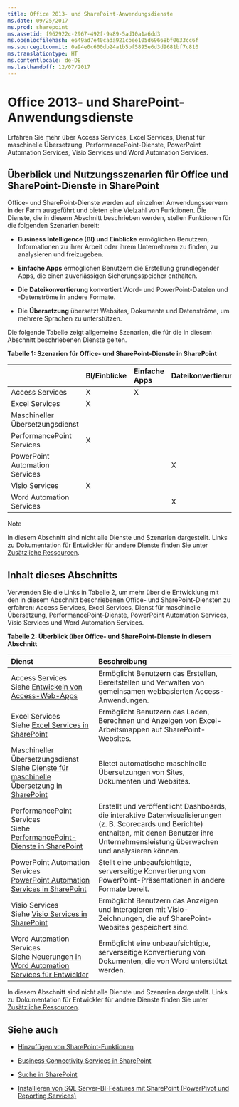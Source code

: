 ```yaml
---
title: Office 2013- und SharePoint-Anwendungsdienste
ms.date: 09/25/2017
ms.prod: sharepoint
ms.assetid: f962922c-2967-492f-9a89-5ad10a1a6dd3
ms.openlocfilehash: e649ad7e40cada921cbee105d69668bf0633cc6f
ms.sourcegitcommit: 0a94e0c600db24a1b5bf5895e6d3d9681bf7c810
ms.translationtype: HT
ms.contentlocale: de-DE
ms.lasthandoff: 12/07/2017
---
```

# <a name="office-2013-and-sharepoint-application-services"></a>Office 2013- und SharePoint-Anwendungsdienste
Erfahren Sie mehr über Access Services, Excel Services, Dienst für maschinelle Übersetzung, PerformancePoint-Dienste, PowerPoint Automation Services, Visio Services und Word Automation Services.
## <a name="overview-and-usage-scenarios-for-office-and-sharepoint-services-in-sharepoint"></a>Überblick und Nutzungsszenarien für Office und SharePoint-Dienste in SharePoint
<a name="bkmk_servicesOverview"> </a>

Office- und SharePoint-Dienste werden auf einzelnen Anwendungsservern in der Farm ausgeführt und bieten eine Vielzahl von Funktionen. Die Dienste, die in diesem Abschnitt beschrieben werden, stellen Funktionen für die folgenden Szenarien bereit:
  
    
    

- **Business Intelligence (BI) und Einblicke** ermöglichen Benutzern, Informationen zu ihrer Arbeit oder ihrem Unternehmen zu finden, zu analysieren und freizugeben.
    
  
- **Einfache Apps** ermöglichen Benutzern die Erstellung grundlegender Apps, die einen zuverlässigen Sicherungsspeicher enthalten.
    
  
- Die **Dateikonvertierung** konvertiert Word- und PowerPoint-Dateien und -Datenströme in andere Formate.
    
  
- Die **Übersetzung** übersetzt Websites, Dokumente und Datenströme, um mehrere Sprachen zu unterstützen.
    
  
Die folgende Tabelle zeigt allgemeine Szenarien, die für die in diesem Abschnitt beschriebenen Dienste gelten.
  
    
    

**Tabelle 1: Szenarien für Office- und SharePoint-Dienste in SharePoint**


||**BI/Einblicke**|**Einfache Apps**|**Dateikonvertierung**|**Übersetzung**|
|:-----|:-----|:-----|:-----|:-----|
|Access Services  <br/> |X  <br/> |X  <br/> |||
|Excel Services  <br/> |X  <br/> ||||
|Maschineller Übersetzungsdienst  <br/> ||||X  <br/> |
|PerformancePoint Services  <br/> |X  <br/> ||||
|PowerPoint Automation Services  <br/> |||X  <br/> ||
|Visio Services  <br/> |X  <br/> ||||
|Word Automation Services  <br/> |||X  <br/> ||
   

> [!NOTE]
> In diesem Abschnitt sind nicht alle Dienste und Szenarien dargestellt. Links zu Dokumentation für Entwickler für andere Dienste finden Sie unter  [Zusätzliche Ressourcen](#bkmk_Resources). 
  
    
    


## <a name="in-this-section"></a>Inhalt dieses Abschnitts
<a name="bkmk_inThisSection"> </a>

Verwenden Sie die Links in Tabelle 2, um mehr über die Entwicklung mit den in diesem Abschnitt beschriebenen Office- und SharePoint-Diensten zu erfahren: Access Services, Excel Services, Dienst für maschinelle Übersetzung, PerformancePoint-Dienste, PowerPoint Automation Services, Visio Services und Word Automation Services. 
  
    
    

**Tabelle 2: Überblick über Office- und SharePoint-Dienste in diesem Abschnitt**


|**Dienst**|**Beschreibung**|
|:-----|:-----|
|Access Services  <br/> Siehe  [Entwickeln von Access-Web-Apps](develop-access-web-apps.md) <br/> |Ermöglicht Benutzern das Erstellen, Bereitstellen und Verwalten von gemeinsamen webbasierten Access-Anwendungen.  <br/> |
|Excel Services  <br/> Siehe  [Excel Services in SharePoint](excel-services-in-sharepoint.md) <br/> |Ermöglicht Benutzern das Laden, Berechnen und Anzeigen von Excel-Arbeitsmappen auf SharePoint-Websites.  <br/> |
|Maschineller Übersetzungsdienst  <br/> Siehe  [Dienste für maschinelle Übersetzung in SharePoint](machine-translation-services-in-sharepoint.md) <br/> |Bietet automatische maschinelle Übersetzungen von Sites, Dokumenten und Websites.  <br/> |
|PerformancePoint Services  <br/> Siehe [PerformancePoint-Dienste in SharePoint](performancepoint-services-in-sharepoint.md) <br/> |Erstellt und veröffentlicht Dashboards, die interaktive Datenvisualisierungen (z. B. Scorecards und Berichte) enthalten, mit denen Benutzer ihre Unternehmensleistung überwachen und analysieren können.  <br/> |
|PowerPoint Automation Services  <br/>  [PowerPoint Automation Services in SharePoint](powerpoint-automation-services-in-sharepoint.md) <br/> |Stellt eine unbeaufsichtigte, serverseitige Konvertierung von PowerPoint-Präsentationen in andere Formate bereit.  <br/> |
|Visio Services  <br/> Siehe  [Visio Services in SharePoint](visio-services-in-sharepoint.md) <br/> |Ermöglicht Benutzern das Anzeigen und Interagieren mit Visio-Zeichnungen, die auf SharePoint-Websites gespeichert sind.  <br/> |
|Word Automation Services  <br/> Siehe  [Neuerungen in Word Automation Services für Entwickler](what-s-new-in-word-automation-services-for-developers.md) <br/> |Ermöglicht eine unbeaufsichtigte, serverseitige Konvertierung von Dokumenten, die von Word unterstützt werden.  <br/> |
   
In diesem Abschnitt sind nicht alle Dienste und Szenarien dargestellt. Links zu Dokumentation für Entwickler für andere Dienste finden Sie unter  [Zusätzliche Ressourcen](#bkmk_Resources).
  
    
    

## <a name="see-also"></a>Siehe auch
<a name="bkmk_Resources"> </a>


-  [Hinzufügen von SharePoint-Funktionen](add-sharepoint-capabilities.md)
    
  
-  [Business Connectivity Services in SharePoint](business-connectivity-services-in-sharepoint.md)
    
  
-  [Suche in SharePoint](search-in-sharepoint.md)
    
  
-  [Installieren von SQL Server-BI-Features mit SharePoint (PowerPivot und Reporting Services)](http://msdn.microsoft.com/de-DE/library/hh231671)
    
  

